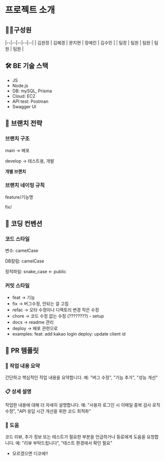 # 프로젝트 소개


## 👩‍💻구성원
|--|--|--|--|--|
| 김원정 | 김혜경 | 문지현 | 장예린 | 김수민 |
| 팀장 | 팀원 | 팀원 | 팀원 | 팀원 |

## 🛠 BE 기술 스택
- JS
- Node.js
- DB: mySQL, Prisma
- Cloud: EC2
- API test: Postman
- Swagger UI

## 🌳 브랜치 전략

### 브랜치 구조

main → 배포

develop → 테스트용, 개발 

**개별 브랜치**

### 브랜치 네이밍 규칙

feature/기능명

fix/

## 📐 코딩 컨벤션

### **코드 스타일**

변수: camelCase

DB칼럼: camelCase

정적파일: snake_case ← public

### 커밋 스타일

- feat → 기능
- fix → 버그수정, 안되는 걸 고침
- refac → 오타 수정이나 디렉토리 변경 작은 수정
- chore → 코드 수정 없는 수정 (????????) - setup
- docs → readme 관리
- deploy → 배포 관련으로
- examples:
  feat: add kakao login
  deploy: update client id 

## 📝 PR 템플릿
### 📝 작업 내용 요약
간단하고 핵심적인 작업 내용을 요약합니다. 예: "버그 수정", "기능 추가", "성능 개선"


### 📋 상세 설명
작업한 내용에 대해 더 자세히 설명합니다. 예: "사용자 로그인 시 이메일 중복 검사 로직 수정", "API 응답 시간 개선을 위한 코드 최적화"


### 🙋 도움
코드 리뷰, 추가 정보 또는 테스트가 필요한 부분을 언급하거나 동료에게 도움을 요청합니다. 예: "리뷰 부탁드립니다", "테스트 환경에서 확인 필요"
- 모르겠으면 디코에!!

